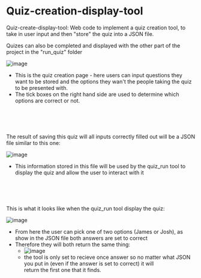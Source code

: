 # Quiz-creation-display-tool

Quiz-create-display-tool: Web code to implement a quiz creation tool, to take in user input and then "store" the quiz into a JSON file.

Quizes can also be completed and displayed with the other part of the project in the "run_quiz" folder


![image](https://user-images.githubusercontent.com/87393875/206874755-cb4d6175-989e-45b4-a09b-ded1aabe9e74.png)

- This is the quiz creation page - here users can input questions they want to be stored and the options they wan't the people taking the quiz to be presented with.
- The tick boxes on the right hand side are used to determine which options are correct or not.

  
<br>
<br>
<br>
  
    
The result of saving this quiz will all inputs correctly filled out will be a JSON file similar to this one:

![image](https://user-images.githubusercontent.com/87393875/206874832-00d57c96-360a-4582-99b0-9a72e6531301.png)

- This information stored in this file will be used by the quiz_run tool to display the quiz and allow the user to interact with it

  
<br>
<br>
<br>
  

This is what it looks like when the quiz_run tool display the quiz:

![image](https://user-images.githubusercontent.com/87393875/206875189-b9ab97f3-ea2f-4eb6-9ce4-8be46a8ad17b.png)

- From here the user can pick one of two options (James or Josh), as show in the JSON file both answers are set to correct
- Therefore they will both return the same thing:
  - ![image](https://user-images.githubusercontent.com/87393875/206875261-06161158-518c-4178-9974-ce0e0567b438.png)
  - the tool is only set to recieve once answer so no matter what JSON you put in (even if the answer is set to correct) it will <br> return the first one that it finds.




